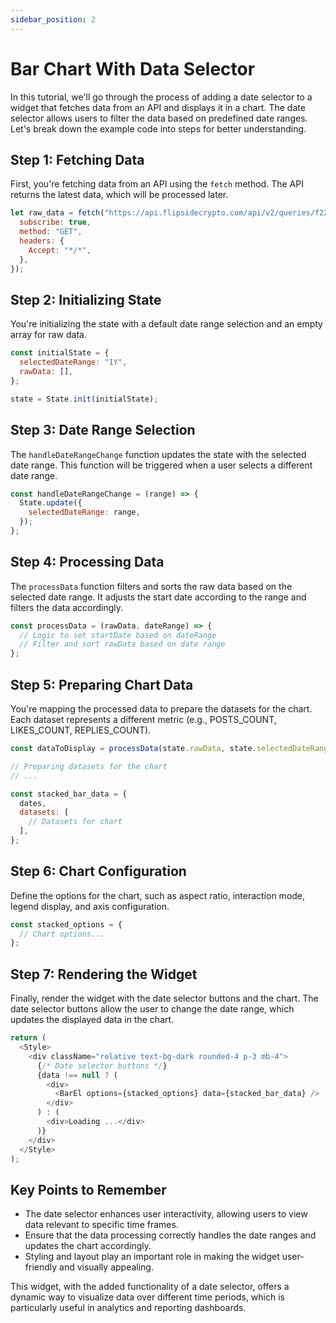 ```yaml
---
sidebar_position: 2
---
```


# Bar Chart With Data Selector


In this tutorial, we'll go through the process of adding a date selector to a widget that fetches data from an API and displays it in a chart. The date selector allows users to filter the data based on predefined date ranges. Let's break down the example code into steps for better understanding.

## Step 1: Fetching Data

First, you're fetching data from an API using the `fetch` method. The API returns the latest data, which will be processed later.

```javascript
let raw_data = fetch("https://api.flipsidecrypto.com/api/v2/queries/f22d1d23-8993-45ea-9cbb-d27eba5b106d/data/latest", {
  subscribe: true,
  method: "GET",
  headers: {
    Accept: "*/*",
  },
});
```

## Step 2: Initializing State

You're initializing the state with a default date range selection and an empty array for raw data.

```javascript
const initialState = {
  selectedDateRange: "1Y",
  rawData: [],
};

state = State.init(initialState);
```

## Step 3: Date Range Selection

The `handleDateRangeChange` function updates the state with the selected date range. This function will be triggered when a user selects a different date range.

```javascript
const handleDateRangeChange = (range) => {
  State.update({
    selectedDateRange: range,
  });
};
```

## Step 4: Processing Data

The `processData` function filters and sorts the raw data based on the selected date range. It adjusts the start date according to the range and filters the data accordingly.

```javascript
const processData = (rawData, dateRange) => {
  // Logic to set startDate based on dateRange
  // Filter and sort rawData based on date range
};
```

## Step 5: Preparing Chart Data

You're mapping the processed data to prepare the datasets for the chart. Each dataset represents a different metric (e.g., POSTS\_COUNT, LIKES\_COUNT, REPLIES\_COUNT).

```javascript
const dataToDisplay = processData(state.rawData, state.selectedDateRange);

// Preparing datasets for the chart
// ...

const stacked_bar_data = {
  dates,
  datasets: [
    // Datasets for chart
  ],
};
```

## Step 6: Chart Configuration

Define the options for the chart, such as aspect ratio, interaction mode, legend display, and axis configuration.

```javascript
const stacked_options = {
  // Chart options...
};
```

## Step 7: Rendering the Widget

Finally, render the widget with the date selector buttons and the chart. The date selector buttons allow the user to change the date range, which updates the displayed data in the chart.

```javascript
return (
  <Style>
    <div className="relative text-bg-dark rounded-4 p-3 mb-4">
      {/* Date selector buttons */}
      {data !== null ? (
        <div>
          <BarEl options={stacked_options} data={stacked_bar_data} />
        </div>
      ) : (
        <div>Loading ...</div>
      )}
    </div>
  </Style>
);
```

## Key Points to Remember

* The date selector enhances user interactivity, allowing users to view data relevant to specific time frames.
* Ensure that the data processing correctly handles the date ranges and updates the chart accordingly.
* Styling and layout play an important role in making the widget user-friendly and visually appealing.

This widget, with the added functionality of a date selector, offers a dynamic way to visualize data over different time periods, which is particularly useful in analytics and reporting dashboards.
